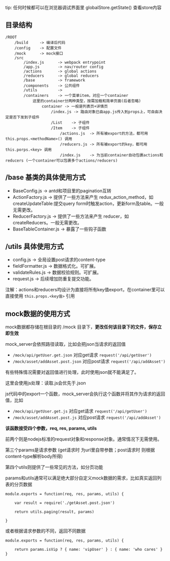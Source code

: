 tip: 任何时候都可以在浏览器调试界面里 globalStore.getState() 查看store内容


## 目录结构

	/ROOT
	    /build     -> 编译后代码
		/config    -> 配置文件
		/mock      -> mock接口
		/src
			/index.js      -> webpack entrypoint
			/app.js        -> nav/router config
			/actions       -> global actions
			/reducers      -> global reducers
			/base          -> framework
			/components    -> 公共组件
			/utils         -> 
			/containers    -> 一个菜单item，对应一个container
				这里的container分两种类型，按需加载和简单页面(后者忽略)
					container -> 一般是列表页+详情页
						/index.js -> 路由对象已由app.js传入到props上，可自由决定是否下发到子组件
						/List    -> 子组件
						/Item    -> 子组件
							/actions.js  -> 所有被export的方法，都可用 this.props.<methodName>() 调用
							/reducers.js -> 所有被export的key，都可用 this.porps.<key> 调用
							/index.js    -> 为当前container自动包裹actions和reducers (一个container可以包裹多个actions/reducers)
						

## /base 基类的具体使用方式
 
- BaseConfig.js      ->  antd和项目里的pagination互转
- ActionFactory.js   ->  提供了一些方法来产生 redux_action_method，如createUpdateTable:提交query form时触发action，更新form及table。一般无需更改。
- ReducerFactory.js      ->  提供了一些方法来产生 reducer，如createReducers。一般无需更改。
- BaseTableContainer.js  ->  暴露了一些钩子函数



## /utils 具体使用方式
 
- config.js          ->  全局设置post请求的content-type
- fieldFormatter.js  ->  数据格式化。可扩展。
- validateRules.js   ->  数据校验规则。可扩展。
- request.js         ->  后续增加防重复提交功能。



注解：actions和reducers均设计为直接将所有key值export，在container里可以直接使用 `this.props.<key值>` 引用






## mock数据的使用方式



mock数据都存储在根目录的 /mock 目录下，**更改任何该目录下的文件，保存立即生效**

mock_server会依照路径读取，比如会把json当请求的返回值

- `/mock/api/getUser.get.json`       对应get请求 `request('/api/getUser')`
- `/mock/asset/addAsset.post.json`   对应post请求 `request('/api/addAsset')`


有些特殊情况需要对返回值进行处理，此时使用json就不能满足了。

这里会使用js处理：读取.js会优先于.json

js代码中的export一个函数，mock_server会执行这个函数并将其作为请求的返回值，比如

- `/mock/api/getUser.get.js`         对应get请求 `request('/api/getUser')`
- `/mock/asset/addAsset.post.js`     对应post请求 `request('/api/addAsset')`


**该函数接受四个参数，req, res, params, utils**

前两个则是nodejs标准的request对象和response对象。通常情况下无需使用。

第三个params是请求参数 (get请求时 为url里自带参数；post请求时 则根据content-type解析body所得)

第四个utils则提供了一些常见的方法，如分页功能


params和utils通常可以满足绝大部分自定义mock数据的需求，比如真实返回列表的分页数据

    module.exports = function(req, res, params, utils) {
        
        var result = require('./getAsset.post.json')
        
        return utils.paging(result, params)
        
    }

或者根据请求参数的不同，返回不同数据

    module.exports = function(req, res, params, utils) {
        
        return params.isVip ? { name: 'vipUser' } : { name: 'who cares' }
    }


